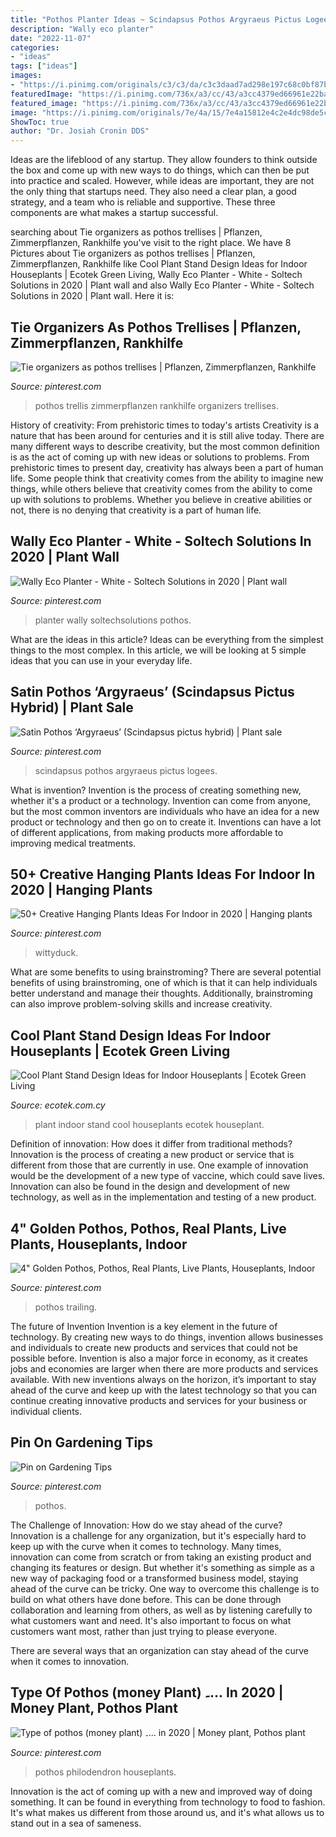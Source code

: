 ```yaml
---
title: "Pothos Planter Ideas ~ Scindapsus Pothos Argyraeus Pictus Logees"
description: "Wally eco planter"
date: "2022-11-07"
categories:
- "ideas"
tags: ["ideas"]
images:
- "https://i.pinimg.com/originals/c3/c3/da/c3c3daad7ad298e197c68c0bf87b5cb7.jpg"
featuredImage: "https://i.pinimg.com/736x/a3/cc/43/a3cc4379ed66961e22ba4a07d2819737.jpg"
featured_image: "https://i.pinimg.com/736x/a3/cc/43/a3cc4379ed66961e22ba4a07d2819737.jpg"
image: "https://i.pinimg.com/originals/7e/4a/15/7e4a15812e4c2e4dc98de5c1ea6d3f4a.jpg"
ShowToc: true
author: "Dr. Josiah Cronin DDS"
---
```



Ideas are the lifeblood of any startup. They allow founders to think outside the box and come up with new ways to do things, which can then be put into practice and scaled. However, while ideas are important, they are not the only thing that startups need. They also need a clear plan, a good strategy, and a team who is reliable and supportive. These three components are what makes a startup successful.

	

		
searching about Tie organizers as pothos trellises | Pflanzen, Zimmerpflanzen, Rankhilfe you've visit to the right place. We have 8 Pictures about Tie organizers as pothos trellises | Pflanzen, Zimmerpflanzen, Rankhilfe like Cool Plant Stand Design Ideas for Indoor Houseplants | Ecotek Green Living, Wally Eco Planter - White - Soltech Solutions in 2020 | Plant wall and also Wally Eco Planter - White - Soltech Solutions in 2020 | Plant wall. Here it is:
		
    
## Tie Organizers As Pothos Trellises | Pflanzen, Zimmerpflanzen, Rankhilfe

<img loading=lazy src="https://i.pinimg.com/736x/a3/cc/43/a3cc4379ed66961e22ba4a07d2819737.jpg" onerror="this.onerror=null;this.src='https://tse3.mm.bing.net/th?id=OIP.xt-kz1782t1gqziYmWEaugHaHW&amp;pid=15.1';" alt="Tie organizers as pothos trellises | Pflanzen, Zimmerpflanzen, Rankhilfe">

_Source: pinterest.com_

>pothos trellis zimmerpflanzen rankhilfe organizers trellises. 

	

History of creativity: From prehistoric times to today's artists
Creativity is a nature that has been around for centuries and it is still alive today. There are many different ways to describe creativity, but the most common definition is as the act of coming up with new ideas or solutions to problems. From prehistoric times to present day, creativity has always been a part of human life. Some people think that creativity comes from the ability to imagine new things, while others believe that creativity comes from the ability to come up with solutions to problems. Whether you believe in creative abilities or not, there is no denying that creativity is a part of human life.

    
## Wally Eco Planter - White - Soltech Solutions In 2020 | Plant Wall

<img loading=lazy src="https://i.pinimg.com/originals/fd/3e/a9/fd3ea9baf56bf197285bf99431d3c7eb.jpg" onerror="this.onerror=null;this.src='https://tse2.mm.bing.net/th?id=OIP.HjW-WRHPmslFoye7Ax0YOgHaLH&amp;pid=15.1';" alt="Wally Eco Planter - White - Soltech Solutions in 2020 | Plant wall">

_Source: pinterest.com_

>planter wally soltechsolutions pothos. 

	

What are the ideas in this article?
Ideas can be everything from the simplest things to the most complex. In this article, we will be looking at 5 simple ideas that you can use in your everyday life.

    
## Satin Pothos ‘Argyraeus’ (Scindapsus Pictus Hybrid) | Plant Sale

<img loading=lazy src="https://i.pinimg.com/originals/60/ae/bc/60aebc0f0c4dd5e7c0ce58351423c16d.jpg" onerror="this.onerror=null;this.src='https://tse2.mm.bing.net/th?id=OIP.tGq5X1ZpSXdxYATCX_lNNAHaHa&amp;pid=15.1';" alt="Satin Pothos ‘Argyraeus’ (Scindapsus pictus hybrid) | Plant sale">

_Source: pinterest.com_

>scindapsus pothos argyraeus pictus logees. 

	

What is invention?
Invention is the process of creating something new, whether it's a product or a technology. Invention can come from anyone, but the most common inventors are individuals who have an idea for a new product or technology and then go on to create it. Inventions can have a lot of different applications, from making products more affordable to improving medical treatments.

    
## 50+ Creative Hanging Plants Ideas For Indoor In 2020 | Hanging Plants

<img loading=lazy src="https://i.pinimg.com/originals/c3/c3/da/c3c3daad7ad298e197c68c0bf87b5cb7.jpg" onerror="this.onerror=null;this.src='https://tse2.mm.bing.net/th?id=OIP.mKjxSqafp13EEYkaXaz8egHaH-&amp;pid=15.1';" alt="50+ Creative Hanging Plants Ideas For Indoor in 2020 | Hanging plants">

_Source: pinterest.com_

>wittyduck. 

	

What are some benefits to using brainstroming?
There are several potential benefits of using brainstroming, one of which is that it can help individuals better understand and manage their thoughts. Additionally, brainstroming can also improve problem-solving skills and increase creativity.

    
## Cool Plant Stand Design Ideas For Indoor Houseplants | Ecotek Green Living

<img loading=lazy src="http://www.ecotek.com.cy/wp-content/uploads/2018/03/cool-plant-stand-design-ideas-for-indoor-houseplan-10.jpeg" onerror="this.onerror=null;this.src='https://tse1.mm.bing.net/th?id=OIP.R0N9KNXIdIAYBagvyKSrGAHaLT&amp;pid=15.1';" alt="Cool Plant Stand Design Ideas for Indoor Houseplants | Ecotek Green Living">

_Source: ecotek.com.cy_

>plant indoor stand cool houseplants ecotek houseplant. 

	

Definition of innovation: How does it differ from traditional methods?
Innovation is the process of creating a new product or service that is different from those that are currently in use. One example of innovation would be the development of a new type of vaccine, which could save lives. Innovation can also be found in the design and development of new technology, as well as in the implementation and testing of a new product.

    
## 4&quot; Golden Pothos, Pothos, Real Plants, Live Plants, Houseplants, Indoor

<img loading=lazy src="https://i.pinimg.com/originals/7e/4a/15/7e4a15812e4c2e4dc98de5c1ea6d3f4a.jpg" onerror="this.onerror=null;this.src='https://tse3.mm.bing.net/th?id=OIP.F3SHVdvwxyVnSc_oAEuZVwHaJ4&amp;pid=15.1';" alt="4&quot; Golden Pothos, Pothos, Real Plants, Live Plants, Houseplants, Indoor">

_Source: pinterest.com_

>pothos trailing. 

	

The future of Invention
Invention is a key element in the future of technology. By creating new ways to do things, invention allows businesses and individuals to create new products and services that could not be possible before. Invention is also a major force in economy, as it creates jobs and economies are larger when there are more products and services available. With new inventions always on the horizon, it’s important to stay ahead of the curve and keep up with the latest technology so that you can continue creating innovative products and services for your business or individual clients.

    
## Pin On Gardening Tips

<img loading=lazy src="https://i.pinimg.com/originals/f1/ba/1a/f1ba1a688a2107c53112e88915d17b86.png" onerror="this.onerror=null;this.src='https://tse4.mm.bing.net/th?id=OIP.owSY1pUDgBNC2NvxA8ZW2gHaLG&amp;pid=15.1';" alt="Pin on Gardening Tips">

_Source: pinterest.com_

>pothos. 

	

The Challenge of Innovation: How do we stay ahead of the curve?
Innovation is a challenge for any organization, but it's especially hard to keep up with the curve when it comes to technology. Many times, innovation can come from scratch or from taking an existing product and changing its features or design. But whether it's something as simple as a new way of packaging food or a transformed business model, staying ahead of the curve can be tricky.
One way to overcome this challenge is to build on what others have done before. This can be done through collaboration and learning from others, as well as by listening carefully to what customers want and need. It's also important to focus on what customers want most, rather than just trying to please everyone.

There are several ways that an organization can stay ahead of the curve when it comes to innovation.

    
## Type Of Pothos (money Plant) ۔... In 2020 | Money Plant, Pothos Plant

<img loading=lazy src="https://i.pinimg.com/originals/23/9c/d8/239cd8da70a8bcd1ff3c25cd793d6ab3.jpg" onerror="this.onerror=null;this.src='https://tse4.mm.bing.net/th?id=OIP.fV7RYy4xQIj-pfWHN8zN4gHaJQ&amp;pid=15.1';" alt="Type of pothos (money plant) ۔... in 2020 | Money plant, Pothos plant">

_Source: pinterest.com_

>pothos philodendron houseplants. 

	

Innovation is the act of coming up with a new and improved way of doing something. It can be found in everything from technology to food to fashion. It's what makes us different from those around us, and it's what allows us to stand out in a sea of sameness.


